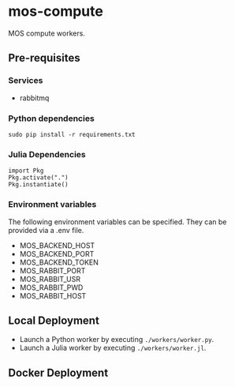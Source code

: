 # mos-compute

MOS compute workers.

## Pre-requisites

### Services

* rabbitmq

### Python dependencies

```sudo pip install -r requirements.txt```

### Julia Dependencies

```
import Pkg
Pkg.activate(".")
Pkg.instantiate()
```

### Environment variables

The following environment variables can be specified. They can be provided via a .env file.

* MOS_BACKEND_HOST
* MOS_BACKEND_PORT
* MOS_BACKEND_TOKEN
* MOS_RABBIT_PORT
* MOS_RABBIT_USR
* MOS_RABBIT_PWD
* MOS_RABBIT_HOST

## Local Deployment

* Launch a Python worker by executing ``./workers/worker.py``.
* Launch a Julia worker by executing ``./workers/worker.jl``.

## Docker Deployment
